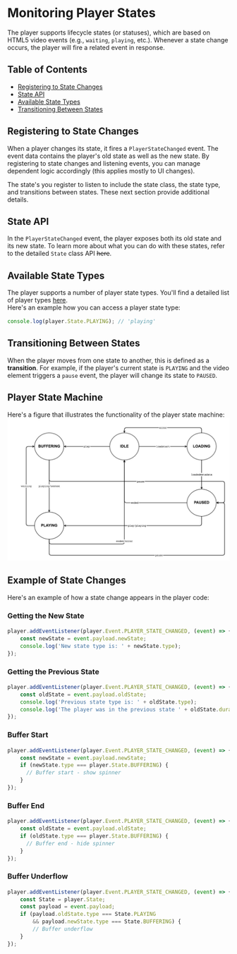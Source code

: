 
# Monitoring Player States  

The player supports lifecycle states (or statuses), which are based on HTML5 video events (e.g., `waiting`, `playing`, etc.). Whenever a state change occurs, the player will fire a related event in response.

## Table of Contents
  - [Registering to State Changes](#registering-to-state-changed)
  - [State API](#state-api)
  - [Available State Types](#state-types)
  - [Transitioning Between States](#transitions-between-states)

## Registering to State Changes  

When a player changes its state, it fires a `PlayerStateChanged` event. The event data contains the player's old state as well as the new state. By registering to state changes and listening events, you can manage dependent logic accordingly (this applies mostly to UI changes).

The state's you register to listen to include the state class, the state type, and transitions between states. These next section provide additional details.

## State API  
In the `PlayerStateChanged` event, the player exposes both its old state and its new state.
To learn more about what you can do with these states, refer to the detailed `State` class API ~~here~~.

## Available State Types  

The player supports a number of player state types. You'll find a detailed list of player types [here](https://github.com/kaltura/playkit-js/blob/master/src/state/state-types.js).
<br>Here's an example how you can access a player state type:
```js
console.log(player.State.PLAYING); // 'playing'
```
## Transitioning Between States  

When the player moves from one state to another, this is defined as a **transition**. For example, if the player's current state is `PLAYING` and the video element triggers a `pause` event, the player will change its state to `PAUSED`.


## Player State Machine  

Here's a figure that illustrates the functionality of the player state machine:
![player-state-machine](./images/player-state-machine.jpg)



## Example of State Changes  

Here's an example of how a state change appears in the player code:

### Getting the New State
```js
player.addEventListener(player.Event.PLAYER_STATE_CHANGED, (event) => {
    const newState = event.payload.newState;
    console.log('New state type is: ' + newState.type);
});
```

### Getting the Previous State
```js
player.addEventListener(player.Event.PLAYER_STATE_CHANGED, (event) => {
    const oldState = event.payload.oldState;
    console.log('Previous state type is: ' + oldState.type);
    console.log('The player was in the previous state ' + oldState.duration + ' millis');
});
```

### Buffer Start
```js
player.addEventListener(player.Event.PLAYER_STATE_CHANGED, (event) => {
    const newState = event.payload.newState;
    if (newState.type === player.State.BUFFERING) {
      // Buffer start - show spinner
    }
});
```

### Buffer End
```js
player.addEventListener(player.Event.PLAYER_STATE_CHANGED, (event) => {
    const oldState = event.payload.oldState;
    if (oldState.type === player.State.BUFFERING) {
      // Buffer end - hide spinner
    }
});
```

### Buffer Underflow
```js
player.addEventListener(player.Event.PLAYER_STATE_CHANGED, (event) => {
    const State = player.State;
    const payload = event.payload;
    if (payload.oldState.type === State.PLAYING
        && payload.newState.type === State.BUFFERING) {
        // Buffer underflow
    }
});
```
